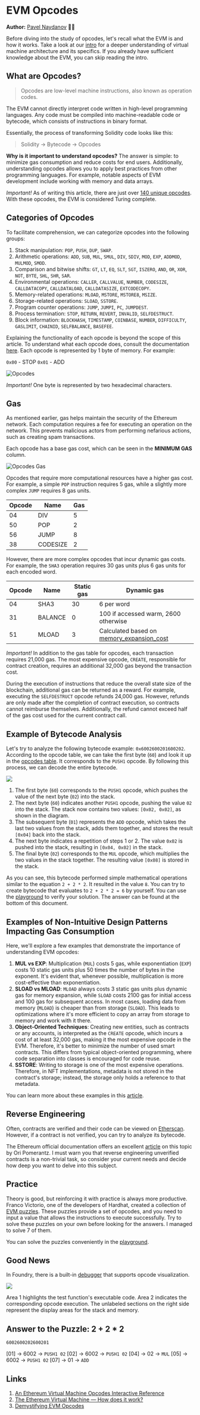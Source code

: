 # EVM Opcodes

**Author:** [Pavel Naydanov](https://github.com/PavelNaydanov) 🕵️‍♂️

Before diving into the study of opcodes, let's recall what the EVM is and how it works. Take a look at our [intro](https://github.com/fullstack-development/blockchain-wiki-en/blob/main/ethereum-virtual-machine/intro/readme.md) for a deeper understanding of virtual machine architecture and its specifics. If you already have sufficient knowledge about the EVM, you can skip reading the intro.

## What are Opcodes?

> Opcodes are low-level machine instructions, also known as operation codes.

The EVM cannot directly interpret code written in high-level programming languages. Any code must be compiled into machine-readable code or bytecode, which consists of instructions in binary format.

Essentially, the process of transforming Solidity code looks like this:
> Solidity → Bytecode → Opcodes

**Why is it important to understand opcodes?** The answer is simple: to minimize gas consumption and reduce costs for end users. Additionally, understanding opcodes allows you to apply best practices from other programming languages. For example, notable aspects of EVM development include working with memory and data arrays.

_Important!_ As of writing this article, there are just over [140 unique opcodes](https://www.evm.codes/?fork=grayGlacier). With these opcodes, the EVM is considered Turing complete.

## Categories of Opcodes

To facilitate comprehension, we can categorize opcodes into the following groups:
1. Stack manipulation: `POP`, `PUSH`, `DUP`, `SWAP`.
2. Arithmetic operations: `ADD`, `SUB`, `MUL`, `SMUL`, `DIV`, `SDIV`, `MOD`, `EXP`, `ADDMOD`, `MULMOD`, `SMOD`.
3. Comparison and bitwise shifts: `GT`, `LT`, `EQ`, `SLT`, `SGT`, `ISZERO`, `AND`, `OR`, `XOR`, `NOT`, `BYTE`, `SHL`, `SHR`, `SAR`.
4. Environmental operations: `CALLER`, `CALLVALUE`, `NUMBER`, `CODESIZE`, `CALLDATACOPY`, `CALLDATALOAD`, `CALLDATASIZE`, `EXTCODECOPY`.
5. Memory-related operations: `MLOAD`, `MSTORE`, `MSTORE8`, `MSIZE`.
6. Storage-related operations: `SLOAD`, `SSTORE`.
7. Program counter operations: `JUMP`, `JUMPI`, `PC`, `JUMPDEST`.
8. Process termination: `STOP`, `RETURN`, `REVERT`, `INVALID`, `SELFDESTRUCT`.
9. Block information: `BLOCKHASH`, `TIMESTAMP`, `COINBASE`, `NUMBER`, `DIFFICULTY`, `GASLIMIT`, `CHAINID`, `SELFBALANCE`, `BASEFEE`.

Explaining the functionality of each opcode is beyond the scope of this article. To understand what each opcode does, consult the documentation [here](https://www.evm.codes/). Each opcode is represented by 1 byte of memory. For example:

`0x00` - STOP
`0x01` - ADD

![Opcodes](./images/opcodes.png)

_Important!_ One byte is represented by two hexadecimal characters.

## Gas

As mentioned earlier, gas helps maintain the security of the Ethereum network. Each computation requires a fee for executing an operation on the network. This prevents malicious actors from performing nefarious actions, such as creating spam transactions.

Each opcode has a base gas cost, which can be seen in the **MINIMUM GAS** column.

![Opcodes Gas](./images/opcodes-gas.png)

Opcodes that require more computational resources have a higher gas cost. For example, a simple `POP` instruction requires 5 gas, while a slightly more complex `JUMP` requires 8 gas units.

| Opcode | Name    | Gas |
| ------ | ------- | --- |
| 04     | DIV     | 5   |
| 50     | POP     | 2   |
| 56     | JUMP    | 8   |
| 38     | CODESIZE| 2   |

However, there are more complex opcodes that incur dynamic gas costs. For example, the `SHA3` operation requires 30 gas units plus 6 gas units for each encoded word.

| Opcode | Name   | Static gas | Dynamic gas |
| ------ | ------ | ---------- | ----------- |
| 04     | SHA3   | 30         | 6 per word  |
| 31     | BALANCE| 0          | 100 if accessed warm, 2600 otherwise |
| 51     | MLOAD  | 3          | Calculated based on [memory_expansion_cost](https://www.evm.codes/about#memoryexpansion) |

_Important!_ In addition to the gas table for opcodes, each transaction requires 21,000 gas. The most expensive opcode, `CREATE`, responsible for contract creation, requires an additional 32,000 gas beyond the transaction cost.

During the execution of instructions that reduce the overall state size of the blockchain, additional gas can be returned as a reward. For example, executing the `SELFDESTRUCT` opcode refunds 24,000 gas. However, refunds are only made after the completion of contract execution, so contracts cannot reimburse themselves. Additionally, the refund cannot exceed half of the gas cost used for the current contract call.

## Example of Bytecode Analysis

Let's try to analyze the following bytecode example: `0x6002600201600202`. According to the opcode table, we can take the first byte (`60`) and look it up in the [opcodes table](https://www.evm.codes/?fork=grayGlacier). It corresponds to the `PUSH1` opcode. By following this process, we can decode the entire bytecode.

![](./images/bytecode-execution.png)

1. The first byte (`60`) corresponds to the `PUSH1` opcode, which pushes the value of the next byte (`02`) into the stack.
2. The next byte (`60`) indicates another `PUSH1` opcode, pushing the value `02` into the stack. The stack now contains two values: `[0x02, 0x02]`, as shown in the diagram.
3. The subsequent byte (`01`) represents the `ADD` opcode, which takes the last two values from the stack, adds them together, and stores the result `[0x04]` back into the stack.
4. The next byte indicates a repetition of steps 1 or 2. The value `0x02` is pushed into the stack, resulting in `[0x04, 0x02]` in the stack.
5. The final byte (`02`) corresponds to the `MUL` opcode, which multiplies the two values in the stack together. The resulting value `[0x08]` is stored in the stack.

As you can see, this bytecode performed simple mathematical operations similar to the equation `2 + 2 * 2`. It resulted in the value `8`. You can try to create bytecode that evaluates to `2 + 2 * 2 = 6` by yourself. You can use the [playground](https://www.evm.codes/playground) to verify your solution. The answer can be found at the bottom of this document.

## Examples of Non-Intuitive Design Patterns Impacting Gas Consumption

Here, we'll explore a few examples that demonstrate the importance of understanding EVM opcodes:

1. **MUL vs EXP**: Multiplication (`MUL`) costs 5 gas, while exponentiation (`EXP`) costs 10 static gas units plus 50 times the number of bytes in the exponent. It's evident that, whenever possible, multiplication is more cost-effective than exponentiation.
2. **SLOAD vs MLOAD**: `MLOAD` always costs 3 static gas units plus dynamic gas for memory expansion, while `SLOAD` costs 2100 gas for initial access and 100 gas for subsequent access. In most cases, loading data from memory (`MLOAD`) is cheaper than from storage (`SLOAD`). This leads to optimizations where it's more efficient to copy an array from storage to memory and work with it there.
3. **Object-Oriented Techniques**: Creating new entities, such as contracts or any accounts, is interpreted as the `CREATE` opcode, which incurs a cost of at least 32,000 gas, making it the most expensive opcode in the EVM. Therefore, it's better to minimize the number of used smart contracts. This differs from typical object-oriented programming, where code separation into classes is encouraged for code reuse.
4. **SSTORE**: Writing to storage is one of the most expensive operations. Therefore, in NFT implementations, metadata is not stored in the contract's storage; instead, the storage only holds a reference to that metadata.

You can learn more about these examples in this [article](https://medium.com/@danielyamagata/understand-evm-opcodes-write-better-smart-contracts-e64f017b619).

## Reverse Engineering

Often, contracts are verified and their code can be viewed on [Etherscan](https://etherscan.io/). However, if a contract is not verified, you can try to analyze its bytecode.

The Ethereum official documentation offers an excellent [article](https://ethereum.org/en/developers/tutorials/reverse-engineering-a-contract/) on this topic by Ori Pomerantz. I must warn you that reverse engineering unverified contracts is a non-trivial task, so consider your current needs and decide how deep you want to delve into this subject.

## Practice

Theory is good, but reinforcing it with practice is always more productive. Franco Victorio, one of the developers of Hardhat, created a collection of [EVM puzzles](https://github.com/fvictorio/evm-puzzles). These puzzles provide a set of opcodes, and you need to input a value that allows the instructions to execute successfully. Try to solve these puzzles on your own before looking for the answers. I managed to solve 7 of them.

You can solve the puzzles conveniently in the [playground](https://www.evm.codes/playground).

## Good News

In Foundry, there is a built-in [debugger](https://book.getfoundry.sh/forge/debugger?highlight=opcode#debugger-layout) that supports opcode visualization.

![](./images/foundry-debagger.png)

Area 1 highlights the test function's executable code.
Area 2 indicates the corresponding opcode execution.
The unlabeled sections on the right side represent the display areas for the stack and memory.

## Answer to the Puzzle: 2 + 2 * 2

```6002600202600201```

[01] -> 6002 -> `PUSH1 02`
[02] -> 6002 -> `PUSH1 02`
[04] -> 02 -> `MUL`
[05] -> 6002 -> `PUSH1 02`
[07] -> 01 -> `ADD`

## Links
1. [An Ethereum Virtual Machine Opcodes Interactive Reference](https://www.evm.codes/)
2. [The Ethereum Virtual Machine — How does it work?](https://medium.com/mycrypto/the-ethereum-virtual-machine-how-does-it-work-9abac2b7c9e)
3. [Demystifying EVM Opcodes](https://www.youtube.com/watch?v=_tcyI_lNvo0&ab_channel=ETHGlobal)

